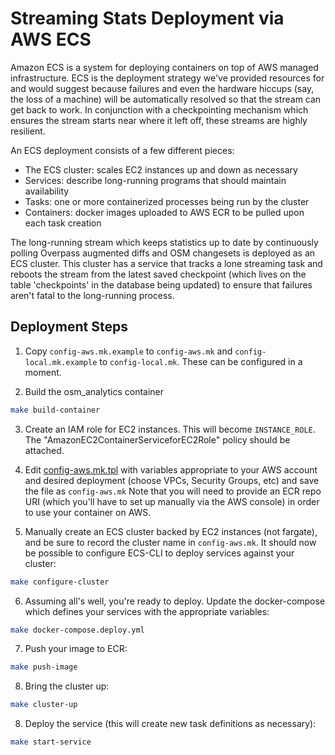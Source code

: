 # Streaming Stats Deployment via AWS ECS

Amazon ECS is a system for deploying containers on top of AWS managed
infrastructure. ECS is the deployment strategy we've provided resources
for and would suggest because failures and even the hardware hiccups
(say, the loss of a machine) will be automatically resolved so that
the stream can get back to work. In conjunction with a checkpointing
mechanism which ensures the stream starts near where it left off, these
streams are highly resilient.

An ECS deployment consists of a few different pieces:

- The ECS cluster: scales EC2 instances up and down as necessary
- Services: describe long-running programs that should maintain availability
- Tasks: one or more containerized processes being run by the cluster
- Containers: docker images uploaded to AWS ECR to be pulled upon each task creation

The long-running stream which keeps statistics up to date by
continuously polling Overpass augmented diffs and OSM changesets is
deployed as an ECS cluster. This cluster has a service that tracks
a lone streaming task and reboots the stream from the latest saved
checkpoint (which lives on the table 'checkpoints' in the database being
updated) to ensure that failures aren't fatal to the long-running
process.

## Deployment Steps

1. Copy `config-aws.mk.example` to `config-aws.mk` and
   `config-local.mk.example` to `config-local.mk`. These can be configured in a
   moment.

2. Build the osm_analytics container

```bash
make build-container
```

3. Create an IAM role for EC2 instances. This will become `INSTANCE_ROLE`.
   The "AmazonEC2ContainerServiceforEC2Role" policy should be attached.

4. Edit [config-aws.mk.tpl](./config-aws.mk.tpl) with variables appropriate
   to your AWS account and desired deployment (choose VPCs, Security Groups,
   etc) and save the file as `config-aws.mk` Note that you will need to provide
   an ECR repo URI (which you'll have to set up manually via the AWS console) in
   order to use your container on AWS.

5. Manually create an ECS cluster backed by EC2 instances (not fargate), and
   be sure to record the cluster name in `config-aws.mk`. It should now be
   possible to configure ECS-CLI to deploy services against your cluster:

```bash
make configure-cluster
```

6. Assuming all's well, you're ready to deploy. Update the docker-compose
   which defines your services with the appropriate variables:

```bash
make docker-compose.deploy.yml
```

7. Push your image to ECR:

```bash
make push-image
```

8. Bring the cluster up:

```bash
make cluster-up
```

8. Deploy the service (this will create new task definitions as necessary):

```bash
make start-service
```